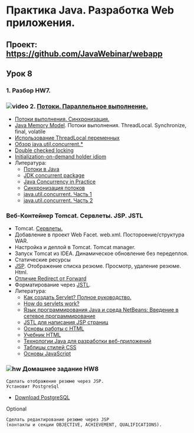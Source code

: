 Практика Java. Разработка Web приложения.
===============================

## Проект: https://github.com/JavaWebinar/webapp

## Урок 8

### 1. Разбор HW7</a>.

### ![video](https://cloud.githubusercontent.com/assets/13649199/13672715/06dbc6ce-e6e7-11e5-81a9-04fbddb9e488.png) 2. <a href="https://drive.google.com/open?id=0B9Ye2auQ_NsFUGsxLXhkUVFvVk0">Потоки. Параллельное выполнение.</a>
- <a href="http://www.intuit.ru/studies/courses/16/16/lecture/27127">Потоки выполнения. Синхронизация.</a>
- <a href="http://www.javaspecialist.ru/2011/06/java-memory-model.html">Java Memory Model</a>. Потоки выполнения. ThreadLocal. Synchronize, final, volatile
- <a href="http://articles.javatalks.ru/articles/17">Использование ThreadLocal переменных</a>
- <a href="http://habrahabr.ru/company/luxoft/blog/157273/">Обзор java.util.concurrent.*</a>
- <a href="https://ru.wikipedia.org/wiki/Double_checked_locking">Double checked locking</a>
- <a href="https://en.wikipedia.org/wiki/Initialization-on-demand_holder_idiom">Initialization-on-demand holder idiom</a>
- Литература:
    - <a href="http://javaigrun.ru/2010/04/09/potoki-v-java/">Потоки в Java</a>
    - <a href="http://habrahabr.ru/post/187854/">JDK concurrent package</a>
    - <a href="http://jcip.net.s3-website-us-east-1.amazonaws.com/">Java Concurrency in Practice</a>
    - <a href="http://www.skipy.ru/technics/synchronization.html">Синхронизация потоков</a>
    - <a href="http://www.ibm.com/developerworks/ru/library/j-5things4/">java.util.concurrent. Часть 1</a>
    - <a href="http://www.ibm.com/developerworks/ru/library/j-5things5/">java.util.concurrent. Часть 2</a>

### Веб-Контейнер Tomcat. Сервлеты. JSP. JSTL
- Tomcat. <a href="http://java-course.ru/student/book1/servlet/">Сервлеты.</a>
- Добавление в проект Web Facet. web.xml. Постороение/cтруктура WAR.
- Настройка и деплой в Tomcat. Tomcat manager.
- Запуск Tomcat из IDEA. Динамическое обновление без передеплоя.
- Статические ресурсы
- <a href="http://java-course.ru/student/book1/jsp/">JSP</a>. Отображение списка резюме. Просмотр, удаление резюме. Html.
- <a href="http://stackoverflow.com/questions/6068891/difference-between-jsp-forward-and-redirect">Отличие Redirect от Forward</a>
- Форматирование через <a href="https://ru.wikipedia.org/wiki/JSTL">JSTL</a>.
- Литература:
    - <a href="http://devcolibri.com/4284">Как создать Servlet? Полное руководство.</a>
    - <a href="http://stackoverflow.com/questions/3106452/how-do-servlets-work-instantiation-shared-variables-and-multithreading">How do servlets work?</a>
    - <a href="http://www.intuit.ru/studies/courses/569/425/lecture/9683">Язык программирования Java и среда NetBeans: Введение в сетевое программирование</a>
    - <a href="http://devcolibri.com/1250">JSTL для написания JSP страниц</a>
    - <a href="http://www.intuit.ru/studies/courses/1102/134/info">Основы работы с HTML</a>
    - <a href="http://ru.html.net/tutorials/html/">Учебник HTML</a>
    - <a href="http://www.techinfo.net.ru/docs/web/javawebdev.html">Технологии Java для разработки веб-приложений</a>
    - <a href="http://www.intuit.ru/studies/courses/611/467/lecture/5990">Таблицы стилей CSS</a>
    - <a href="http://www.intuit.ru/studies/courses/611/467/lecture/5999">Основы JavaScript</a>

### ![hw](https://cloud.githubusercontent.com/assets/13649199/13672719/09593080-e6e7-11e5-81d1-5cb629c438ca.png) Домашнее задание HW8
    Сделать отображение резюме через JSP.
    Установит PostgreSql
    
- <a href="http://www.enterprisedb.com/products-services-training/pgdownload#windows">Download PostgreSQL</a>

Optional

    Сделать редактирование резюме через JSP
    (контакты и секции OBJECTIVE, ACHIEVEMENT, QUALIFICATIONS).

